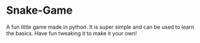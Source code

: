 # Snake-Game
A fun little game made in python. It is super simple and can be used to learn the basics. Have fun tweaking it to make it your own!
